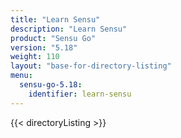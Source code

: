 ```yaml
---
title: "Learn Sensu"
description: "Learn Sensu"
product: "Sensu Go"
version: "5.18"
weight: 110
layout: "base-for-directory-listing"
menu:
  sensu-go-5.18:
    identifier: learn-sensu
---
```


{{< directoryListing >}}
